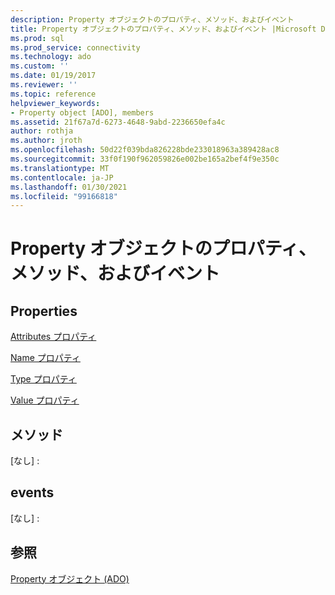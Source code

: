 ```yaml
---
description: Property オブジェクトのプロパティ、メソッド、およびイベント
title: Property オブジェクトのプロパティ、メソッド、およびイベント |Microsoft Docs
ms.prod: sql
ms.prod_service: connectivity
ms.technology: ado
ms.custom: ''
ms.date: 01/19/2017
ms.reviewer: ''
ms.topic: reference
helpviewer_keywords:
- Property object [ADO], members
ms.assetid: 21f67a7d-6273-4648-9abd-2236650efa4c
author: rothja
ms.author: jroth
ms.openlocfilehash: 50d22f039bda826228bde233018963a389428ac8
ms.sourcegitcommit: 33f0f190f962059826e002be165a2bef4f9e350c
ms.translationtype: MT
ms.contentlocale: ja-JP
ms.lasthandoff: 01/30/2021
ms.locfileid: "99166818"
---
```

# <a name="property-object-properties-methods-and-events"></a>Property オブジェクトのプロパティ、メソッド、およびイベント
## <a name="properties"></a>Properties  
 [Attributes プロパティ](./attributes-property-ado.md)  
  
 [Name プロパティ](./name-property-ado.md)  
  
 [Type プロパティ](./type-property-ado.md)  
  
 [Value プロパティ](./value-property-ado.md)  
  
## <a name="methods"></a>メソッド  
 [なし] :  
  
## <a name="events"></a>events  
 [なし] :  
  
## <a name="see-also"></a>参照  
 [Property オブジェクト (ADO)](./property-object-ado.md)
